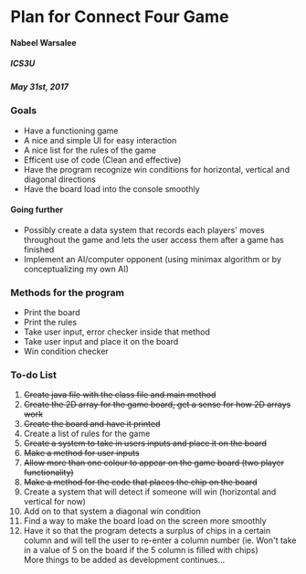 # Plan for Connect Four Game

#### Nabeel Warsalee
##### ICS3U
##### May 31st, 2017

### Goals
* Have a functioning game
* A nice and simple UI for easy interaction
* A nice list for the rules of the game
* Efficent use of code (Clean and effective)
* Have the program recognize win conditions for horizontal, vertical and diagonal directions
* Have the board load into the console smoothly

#### Going further
* Possibly create a data system that records each players' moves throughout the game and lets the user access them after a game has finished 
* Implement an AI/computer opponent (using minimax algorithm or by conceptualizing my own AI)

### Methods for the program
* Print the board
* Print the rules
* Take user input, error checker inside that method
* Take user input and place it on the board
* Win condition checker

### To-do List
1. ~~Create java file with the class file and main method~~
2. ~~Create the 2D array for the game board, get a sense for how 2D arrays work~~
3. ~~Create the board and have it printed~~
4. Create a list of rules for the game
5. ~~Create a system to take in users inputs and place it on the board~~
6. ~~Make a method for user inputs~~
7. ~~Allow more than one colour to appear on the game board (two player functionality)~~
8. ~~Make a method for the code that places the chip on the board~~
9. Create a system that will detect if someone will win (horizontal and vertical for now)
10. Add on to that system a diagonal win condition
11. Find a way to make the board load on the screen more smoothly
12. Have it so that the program detects a surplus of chips in a certain column and will tell the user to re-enter a column number (ie. Won't take in a value of 5 on the board if the 5 column is filled with chips)  
   More things to be added as development continues...  
